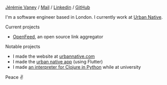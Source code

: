 <p>
	<a href="https://jeremievaney.com">Jérémie Vaney</a> <span>/</span>
	<a href="mailto:jeremievaney@gmail.com">Mail</a> <span>/</span>
	<a href="https://www.linkedin.com/in/jeremievaney">Linkedin</a> <span>/</span>
	<a href="https://github.com/jeremiev">GitHub</a>
</p>

I'm a software engineer based in London. I currently work at [Urban Native](https://urbannative.com).

Current projects
- [OpenFeed](https://openfeed.vercel.app), an open source link aggregator

Notable projects
- I made the website at [urbannative.com](https://urbannative.com)
- I made the [urban native app](https://apps.apple.com/app/urban-native/id6446085059) (using Flutter)
- I made [an interpreter for Clojure in Python](https://github.com/jeremiev/simba) while at university

Peace ✌️

